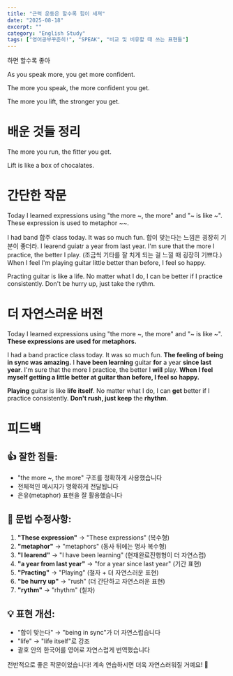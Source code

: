 ```yaml
---
title: "근력 운동은 할수록 힘이 세져"
date: "2025-08-18"
excerpt: ""
category: "English Study"
tags: ["영어공부꾸준히!", "SPEAK", "비교 및 비유할 때 쓰는 표현들"]
---
```


하면 할수록 좋아


As you speak more, you get more confident.

The more you speak, the more confident you get.

The more you lift, the stronger you get.

# 배운 것들 정리

The more you run, the fitter you get.

Lift is like a box of chocalates.

# 간단한 작문

Today I learned expressions using "the more ~, the more" and "~ is like ~".
These expression is used to metaphor ~~.

I had band 합주 class today. It was so much fun.
합이 맞는다는 느낌은 굉장히 기분이 좋더라. 
I learend guiatr a year from last year.
I'm sure that the more I practice, the better I play.
(조금씩 기타를 잘 치게 되는 걸 느낄 때 굉장히 기쁘다.)
When I feel I'm playing guitar little better than before, I feel so happy.

Practing guitar is like a life.
No matter what I do, I can be better if I practice consistently.
Don't be hurry up, just take  the rythm. 

# 더 자연스러운 버전

Today I learned expressions using "the more ~, the more" and "~ is like ~".
**These expressions are used for metaphors.**

I had a band practice class today. It was so much fun.
**The feeling of being in sync was amazing.**
I **have been learning** guitar **for** a year **since last year**.
I'm sure that the more I practice, the better I **will** play.
**When I feel myself getting a little better at guitar than before, I feel so happy.**

**Playing** guitar is like **life itself**.
No matter what I do, I can **get** better if I practice consistently.
**Don't rush, just keep** the **rhythm**.

# 피드백

## 👍 잘한 점들:
- "the more ~, the more" 구조를 정확하게 사용했습니다
- 전체적인 메시지가 명확하게 전달됩니다
- 은유(metaphor) 표현을 잘 활용했습니다

## 🔧 문법 수정사항:
1. **"These expression"** → "These expressions" (복수형)
2. **"metaphor"** → "metaphors" (동사 뒤에는 명사 복수형)
3. **"I learend"** → "I have been learning" (현재완료진행형이 더 자연스럽)
4. **"a year from last year"** → "for a year since last year" (기간 표현)
5. **"Practing"** → "Playing" (철자 + 더 자연스러운 표현)
6. **"be hurry up"** → "rush" (더 간단하고 자연스러운 표현)
7. **"rythm"** → "rhythm" (철자)

## 💡 표현 개선:
- "합이 맞는다" → "being in sync"가 더 자연스럽습니다
- "life" → "life itself"로 강조
- 괄호 안의 한국어를 영어로 자연스럽게 번역했습니다

전반적으로 좋은 작문이었습니다! 계속 연습하시면 더욱 자연스러워질 거예요! 🎸